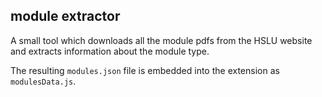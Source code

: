 ## module extractor

A small tool which downloads all the module pdfs from the HSLU website and extracts information about the module type.

The resulting `modules.json` file is embedded into the extension as `modulesData.js`.
